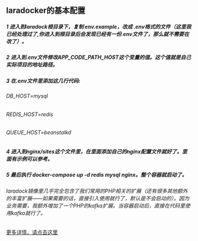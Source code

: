 
## laradocker的基本配置

##### 1 进入到laradock根目录下，复制 env.example，改成 .env格式的文件（这里我已经处理过了,你进入到根目录后会发现已经有一份.env文件了，那么就不需要在改了）。
##### 2 进入到.env文件修改APP_CODE_PATH_HOST这个变量的值。这个值就是自己实际项目的地址路径。
##### 3 在.env文件里添加这几行代码: 
###### DB_HOST=mysql
###### REDIS_HOST=redis
###### QUEUE_HOST=beanstalkd

##### 4 进入到nginx/sites这个文件里，在里面添加自己的nginx配置文件就好了。里面有示例可以参考。
##### 5 最后执行 docker-compose up -d redis mysql nginx。整个容器就启动了。
###### laradock镜像里几乎完全包含了我们常用的PHP相关的扩展（还有很多其他额外的丰富扩展——如果需要的话，直接引入使用就行了，默认是不会启动的）。因为业务需要，我额外增加了一个PHP的kafka扩展。当容器启动后，直接在代码里使用kafka就行了。

[更多详情，请点击这里](http://laradock.io/)

